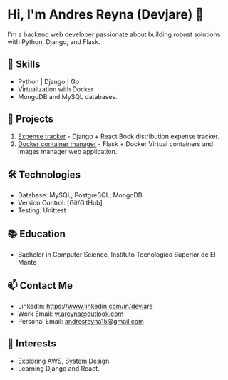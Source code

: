 # Hi, I'm Andres Reyna (Devjare) 👋

I'm a backend web developer passionate about building robust solutions with Python, Django, and Flask.

## 🔧 Skills
- Python | Django | Go
- Virtualization with Docker
- MongoDB and MySQL databases. 

## 🚀 Projects
1. [Expense tracker](https://github.com/Devjare/Django-expense-tracker) - Django + React Book distribution expense tracker.
2. [Docker container manager](https://github.com/Devjare/DockerManagerFlask) - Flask + Docker Virtual containers and images manager web application. 

## 🛠️ Technologies
- Database: MySQL, PostgreSQL, MongoDB
- Version Control: [Git/GitHub]
- Testing: Unittest

## 📚 Education
- Bachelor in Computer Science, Instituto Tecnologico Superior de El Mante

## 📫 Contact Me
- LinkedIn: https://www.linkedin.com/in/devjare
- Work Email: w.areyna@outlook.com
- Personal Email: andresreyna15@gmail.com 

## 🌱 Interests
- Exploring AWS, System Design.
- Learning Django and React.
